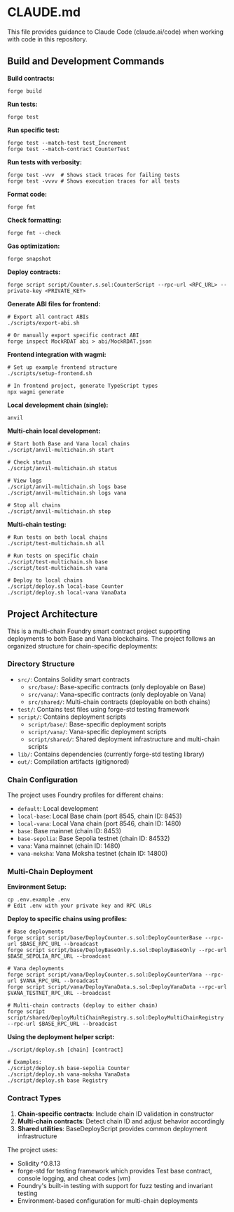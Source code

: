 # CLAUDE.md

This file provides guidance to Claude Code (claude.ai/code) when working with code in this repository.

## Build and Development Commands

**Build contracts:**
```shell
forge build
```

**Run tests:**
```shell
forge test
```

**Run specific test:**
```shell
forge test --match-test test_Increment
forge test --match-contract CounterTest
```

**Run tests with verbosity:**
```shell
forge test -vvv  # Shows stack traces for failing tests
forge test -vvvv # Shows execution traces for all tests
```

**Format code:**
```shell
forge fmt
```

**Check formatting:**
```shell
forge fmt --check
```

**Gas optimization:**
```shell
forge snapshot
```

**Deploy contracts:**
```shell
forge script script/Counter.s.sol:CounterScript --rpc-url <RPC_URL> --private-key <PRIVATE_KEY>
```

**Generate ABI files for frontend:**
```shell
# Export all contract ABIs
./scripts/export-abi.sh

# Or manually export specific contract ABI
forge inspect MockRDAT abi > abi/MockRDAT.json
```

**Frontend integration with wagmi:**
```shell
# Set up example frontend structure
./scripts/setup-frontend.sh

# In frontend project, generate TypeScript types
npx wagmi generate
```

**Local development chain (single):**
```shell
anvil
```

**Multi-chain local development:**
```shell
# Start both Base and Vana local chains
./script/anvil-multichain.sh start

# Check status
./script/anvil-multichain.sh status

# View logs
./script/anvil-multichain.sh logs base
./script/anvil-multichain.sh logs vana

# Stop all chains
./script/anvil-multichain.sh stop
```

**Multi-chain testing:**
```shell
# Run tests on both local chains
./script/test-multichain.sh all

# Run tests on specific chain
./script/test-multichain.sh base
./script/test-multichain.sh vana

# Deploy to local chains
./script/deploy.sh local-base Counter
./script/deploy.sh local-vana VanaData
```

## Project Architecture

This is a multi-chain Foundry smart contract project supporting deployments to both Base and Vana blockchains. The project follows an organized structure for chain-specific deployments:

### Directory Structure
- `src/`: Contains Solidity smart contracts
  - `src/base/`: Base-specific contracts (only deployable on Base)
  - `src/vana/`: Vana-specific contracts (only deployable on Vana)
  - `src/shared/`: Multi-chain contracts (deployable on both chains)
- `test/`: Contains test files using forge-std testing framework
- `script/`: Contains deployment scripts
  - `script/base/`: Base-specific deployment scripts
  - `script/vana/`: Vana-specific deployment scripts
  - `script/shared/`: Shared deployment infrastructure and multi-chain scripts
- `lib/`: Contains dependencies (currently forge-std testing library)
- `out/`: Compilation artifacts (gitignored)

### Chain Configuration
The project uses Foundry profiles for different chains:
- `default`: Local development
- `local-base`: Local Base chain (port 8545, chain ID: 8453)
- `local-vana`: Local Vana chain (port 8546, chain ID: 1480)
- `base`: Base mainnet (chain ID: 8453)
- `base-sepolia`: Base Sepolia testnet (chain ID: 84532)
- `vana`: Vana mainnet (chain ID: 1480)
- `vana-moksha`: Vana Moksha testnet (chain ID: 14800)

### Multi-Chain Deployment

**Environment Setup:**
```shell
cp .env.example .env
# Edit .env with your private key and RPC URLs
```

**Deploy to specific chains using profiles:**
```shell
# Base deployments
forge script script/base/DeployCounter.s.sol:DeployCounterBase --rpc-url $BASE_RPC_URL --broadcast
forge script script/base/DeployBaseOnly.s.sol:DeployBaseOnly --rpc-url $BASE_SEPOLIA_RPC_URL --broadcast

# Vana deployments
forge script script/vana/DeployCounter.s.sol:DeployCounterVana --rpc-url $VANA_RPC_URL --broadcast
forge script script/vana/DeployVanaData.s.sol:DeployVanaData --rpc-url $VANA_TESTNET_RPC_URL --broadcast

# Multi-chain contracts (deploy to either chain)
forge script script/shared/DeployMultiChainRegistry.s.sol:DeployMultiChainRegistry --rpc-url $BASE_RPC_URL --broadcast
```

**Using the deployment helper script:**
```shell
./script/deploy.sh [chain] [contract]

# Examples:
./script/deploy.sh base-sepolia Counter
./script/deploy.sh vana-moksha VanaData
./script/deploy.sh base Registry
```

### Contract Types
1. **Chain-specific contracts**: Include chain ID validation in constructor
2. **Multi-chain contracts**: Detect chain ID and adjust behavior accordingly
3. **Shared utilities**: BaseDeployScript provides common deployment infrastructure

The project uses:
- Solidity ^0.8.13
- forge-std for testing framework which provides Test base contract, console logging, and cheat codes (vm)
- Foundry's built-in testing with support for fuzz testing and invariant testing
- Environment-based configuration for multi-chain deployments